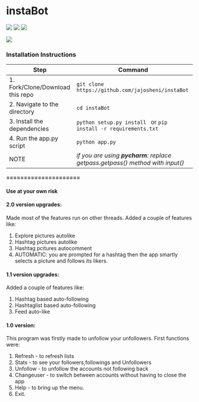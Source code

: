 
# instaBot
<a href="https://github.com/jajosheni/instaBot" title="python InstaBot"><img src="https://img.shields.io/badge/python-instaBot-green.svg"></a>
<a href="https://instagram.com/shenihamitaj" title="instapage"><img src="https://img.shields.io/badge/follow-instagram-orange.svg"></a>
<a href="https://www.python.org/downloads/release/python-350/" title="use python3.5"><img src="https://img.shields.io/badge/version-python3.5-brightgreen.svg"></a>

<img src="https://instavast.com/wp-content/uploads/2017/09/auto-activity.png">

### Installation Instructions
| Step | Command |
|---|---|
| 1. Fork/Clone/Download this repo |  `git clone https://github.com/jajosheni/instaBot` |
| 2. Navigate to the directory | `cd instaBot` |
| 3. Install the dependencies | `python setup.py install ` or  `pip install -r requirements.txt` |
| 4. Run the app.py script  | `python app.py` |
| NOTE | _if you are using **pycharm**:  replace getpass.getpass() method with input()_ |

**=====================**
#### Use at your own risk

#### 2.0 version upgrades:

Made most of the features run on other threads.
Added a couple of features like:
  1. Explore pictures autolike
  2. Hashtag pictures autolike
  3. Hashtag pcitures autocomment
  4. AUTOMATIC:
      you are prompted for a hashtag then the app smartly selects a picture and follows its likers.


#### 1.1 version upgrades:

Added a couple of features like:
  1. Hashtag based auto-following
  2. Hashtaglist based auto-following
  3. Feed auto-like
  
#### 1.0 version:

  This program was firstly made to unfollow your unfollowers.
  First functions were:
  1. Refresh - to refresh lists
  2. Stats - to see your followers,followings and Unfollowers
  3. Unfollow - to unfollow the accounts not following back
  4. Changeuser - to switch between accounts without having to close the app
  5. Help - to bring up the menu.
  6. Exit.
